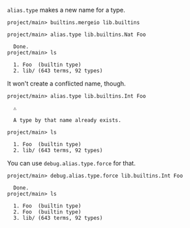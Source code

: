 `alias.type` makes a new name for a type.

``` ucm :hide
project/main> builtins.mergeio lib.builtins
```

``` ucm
project/main> alias.type lib.builtins.Nat Foo

  Done.
project/main> ls

  1. Foo  (builtin type)
  2. lib/ (643 terms, 92 types)
```

It won't create a conflicted name, though.

``` ucm :error
project/main> alias.type lib.builtins.Int Foo

  ⚠️

  A type by that name already exists.
```

``` ucm
project/main> ls

  1. Foo  (builtin type)
  2. lib/ (643 terms, 92 types)
```

You can use `debug.alias.type.force` for that.

``` ucm
project/main> debug.alias.type.force lib.builtins.Int Foo

  Done.
project/main> ls

  1. Foo  (builtin type)
  2. Foo  (builtin type)
  3. lib/ (643 terms, 92 types)
```
